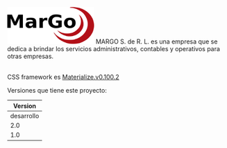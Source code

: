 <img src="https://github.com/danilogonzalez-mcs/webpage-margo/blob/develop/img/logo_normal.png" alt="MARGO" width="200" height="85">
<span>MARGO S. de R. L. es una empresa que se dedica a brindar los servicios administrativos, contables y operativos para otras empresas.</span></br></br>

<span>CSS framework es </span><a href="http://archives.materializecss.com/0.100.2/">Materialize.v0.100.2</a>

<span>Versiones que tiene este proyecto:</span>


Version |
------- |
desarrollo |
2.0 |
1.0 |

